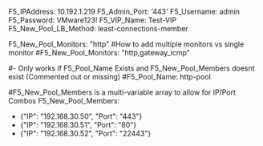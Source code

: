 F5_IPAddress: 10.192.1.219
F5_Admin_Port: '443'
F5_Username: admin
F5_Password: VMware123!
F5_VIP_Name: Test-VIP
F5_New_Pool_LB_Method: least-connections-member

F5_New_Pool_Monitors: "http"
#How to add multiple monitors vs single monitor
#F5_New_Pool_Monitors: "http,gateway_icmp"

#- Only works if F5_Pool_Name Exists and F5_New_Pool_Members doesnt exist (Commented out or missing)
#F5_Pool_Name: http-pool

#F5_New_Pool_Members is a multi-variable array to allow for IP/Port Combos
F5_New_Pool_Members: 
- {"IP": "192.168.30.50", "Port": "443"}
- {"IP": "192.168.30.51", "Port": "80"}
- {"IP": "192.168.30.52", "Port": "22443"}
